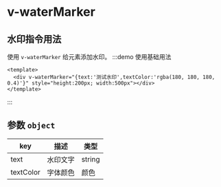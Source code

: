 
# v-waterMarker

## 水印指令用法
使用 `v-waterMarker` 给元素添加水印。
:::demo 使用基础用法
```vue
<template>
  <div v-waterMarker="{text:'测试水印',textColor:'rgba(180, 180, 180, 0.4)'}" style="height:200px; width:500px"></div>
</template>
```
:::

## 参数 `object`
| key       | 描述     | 类型   |
| --------- | -------- | ------ |
| text      | 水印文字 | string |
| textColor | 字体颜色 | 颜色   |
